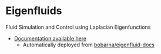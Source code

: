 # Eigenfluids

Fluid Simulation and Control using Laplacian Eigenfunctions

- [Documentation available here](https://bobarna.github.io/eigenfluid-docs/thesis.pdf)
    - Automatically deployed from [bobarna/eigenfluid-docs](https://github.com/bobarna/eigenfluid-docs)

